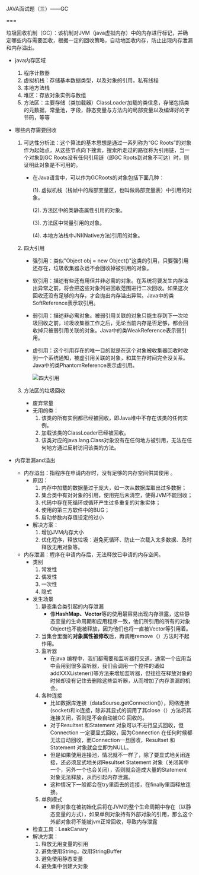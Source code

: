 JAVA面试题（三）——GC

===

垃圾回收机制（GC）：该机制对JVM（java虚拟内存）中的内存进行标记，并确定哪些内存需要回收，根据一定的回收策略，自动地回收内存，防止出现内存泄漏和内存溢出。

- java内存区域

  1. 程序计数器
  2. 虚拟机栈：存储基本数据类型，以及对象的引用，私有线程
  3. 本地方法栈
  4. 堆区：存放对象实例与数组
  5. 方法区：主要存储（类加载器）ClassLoader加载的类信息，存储包括类的元数据，常量池，字段，静态变量与方法内的局部变量以及编译好的字节码，等等

- 哪些内存需要回收

  1. 可达性分析法：这个算法的基本思想是通过一系列称为“GC Roots”的对象作为起始点，从这些节点向下搜索，搜索所走过的路径称为引用链，当一个对象到GC Roots没有任何引用链（即GC Roots到对象不可达）时，则证明此对象是不可用的。

     - 在Java语言中，可以作为GCRoots的对象包括下面几种：

       (1). 虚拟机栈（栈帧中的局部变量区，也叫做局部变量表）中引用的对象。

       (2). 方法区中的类静态属性引用的对象。

       (3). 方法区中常量引用的对象。

       (4). 本地方法栈中JNI(Native方法)引用的对象。

  2. 四大引用

     - 强引用：类似"Object obj = new Object()"这类的引用，只要强引用还存在，垃圾收集器永远不会回收掉被引用的对象。

     - 软引用：描述有些还有用但并非必需的对象。在系统将要发生内存溢出异常之前，将会把这些对象列进回收范围进行二次回收。如果这次回收还没有足够的内存，才会抛出内存溢出异常。Java中的类SoftReference表示软引用。

     - 弱引用：描述非必需对象。被弱引用关联的对象只能生存到下一次垃圾回收之前，垃圾收集器工作之后，无论当前内存是否足够，都会回收掉只被弱引用关联的对象。Java中的类WeakReference表示弱引用。

     - 虚引用：这个引用存在的唯一目的就是在这个对象被收集器回收时收到一个系统通知，被虚引用关联的对象，和其生存时间完全没关系。Java中的类PhantomReference表示虚引用。

       ![四大引用](https://images2015.cnblogs.com/blog/249993/201703/249993-20170306195851516-1068507269.png)

  3. 方法区的垃圾回收

     - 废弃常量
     - 无用的类：
       1. 该类的所有实例都已经被回收，即Java堆中不存在该类的任何实例。
       2. 加载该类的ClassLoader已经被回收。
       3. 该类对应的java.lang.Class对象没有在任何地方被引用，无法在任何地方通过反射访问该类的方法。

- 内存泄漏and溢出

  - 内存溢出：指程序在申请内存时，没有足够的内存空间供其使用 。
    - 原因：
      1. 内存中加载的数据量过于庞大，如一次从数据库取出过多数据； 
      2. 集合类中有对对象的引用，使用完后未清空，使得JVM不能回收； 
      3. 代码中存在死循环或循环产生过多重复的对象实体； 
      4. 使用的第三方软件中的BUG； 
      5. 启动参数内存值设定的过小
    - 解决方案：
      1. 增加JVM内存大小
      2. 优化程序，释放垃圾：避免死循环、防止一次载入太多数据、及时释放无用对象等。
  - 内存泄漏：程序在申请内存后，无法释放已申请的内存空间。
    - 类别
      1. 常发性
      2. 偶发性
      3. 一次性
      4. 隐式
    - 发生场景
      1. 静态集合类引起的内存泄漏
         - 像**HashMap、Vector**等的使用最容易出现内存泄露，这些静态变量的生命周期和应用程序一致，他们所引用的所有的对象Object也不能被释放，因为他们也将一直被Vector等引用着。
      2. 当集合里面的**对象属性被修改**后，再调用remove（）方法时不起作用。
      3. 监听器
         - 在java 编程中，我们都需要和监听器打交道，通常一个应用当中会用到很多监听器，我们会调用一个控件的诸如addXXXListener()等方法来增加监听器，但往往在释放对象的时候却没有记住去删除这些监听器，从而增加了内存泄漏的机会。
      4. 各种连接
         - 比如数据库连接（dataSourse.getConnection()），网络连接(socket)和io连接，除非其显式的调用了其close（）方法将其连接关闭，否则是不会自动被GC 回收的。
         - 对于Resultset 和Statement 对象可以不进行显式回收，但Connection 一定要显式回收，因为Connection 在任何时候都无法自动回收，而Connection一旦回收，Resultset 和Statement 对象就会立即为NULL。
         - 但是如果使用连接池，情况就不一样了，除了要显式地关闭连接，还必须显式地关闭Resultset Statement 对象（关闭其中一个，另外一个也会关闭），否则就会造成大量的Statement 对象无法释放，从而引起内存泄漏。
         - 这种情况下一般都会在try里面去的连接，在finally里面释放连接。
      5. 单例模式
         - 单例对象在被初始化后将在JVM的整个生命周期中存在（以静态变量的方式），如果单例对象持有外部对象的引用，那么这个外部对象将不能被jvm正常回收，导致内存泄露
    - 检查工具：LeakCanary
    - 解决方案：
      1. 释放无用变量的引用
      2. 避免使用String，改用StringBuffer
      3. 避免使用静态变量
      4. 避免集中创建大对象